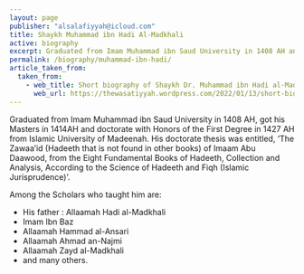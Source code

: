 ```yaml
---
layout: page
publisher: "alsalafiyyah@icloud.com"
title: Shaykh Muhammad ibn Hadi Al-Madkhali
active: biography
excerpt: Graduated from Imam Muhammad ibn Saud University in 1408 AH and got his Masters in 1414 AH and doctorate with Honors of the First Degree in 1427 AH from Islamic University of Madinah.
permalink: /biography/muhammad-ibn-hadi/
article_taken_from: 
  taken_from:
    - web_title: Short biography of Shaykh Dr. Muhammad ibn Hadi al-Madkhalee hafidhahullah
      web_url: https://thewasatiyyah.wordpress.com/2022/01/13/short-biography-of-shaykh-dr-muhammad-ibn-hadi-al-madkhalee-hafidhahullah/
---
```


Graduated from Imam Muhammad ibn Saud University in 1408 AH, got his
Masters in 1414AH and doctorate with Honors of the First Degree in 1427 AH
from Islamic University of Madeenah. His doctorate thesis was entitled,
‘The Zawaa’id (Hadeeth that is not found in other books) of Imaam Abu
Daawood, from the Eight Fundamental Books of Hadeeth, Collection and
Analysis, According to the Science of Hadeeth and Fiqh (Islamic
Jurisprudence)’.

Among the Scholars who taught him are:
- His father : Allaamah Hadi al-Madkhali
- Imam Ibn Baz
- Allaamah Hammad al-Ansari
- Allaamah Ahmad an-Najmi
- Allaamah Zayd al-Madkhali
- and many others.
